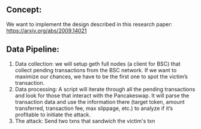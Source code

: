 ## Concept: 

We want to implement the design described in this research paper: https://arxiv.org/abs/2009.14021

## Data Pipeline:

1. Data collection: we will setup geth full nodes (a client for BSC) that collect pending transactions from the BSC network. If we want to maximize our chances, we have to be the first one to spot the victim’s transaction.
2. Data processing: A script will iterate through all the pending transactions and look for those that interact with the Pancakeswap. It will parse the transaction data and use the information there (target token, amount transferred, transaction fee, max slippage, etc.) to analyze if it’s profitable to initiate the attack. 
3. The attack: Send two txns that sandwich the victim's txn
